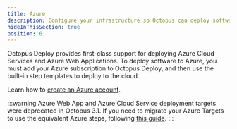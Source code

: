 ```yaml
---
title: Azure 
description: Configure your infrastructure so Octopus can deploy software to your Windows servers, Linux servers, or Cloud Regions.
hideInThisSection: true
position: 6
---
```


Octopus Deploy provides first-class support for deploying Azure Cloud Services and Azure Web Applications. To deploy software to Azure, you must add your Azure subscription to Octopus Deploy, and then use the built-in step templates to deploy to the cloud. 

Learn how to [create an Azure account](/docs/infrastructure/azure/creating-an-azure-account/index.md).

:::warning
Azure Web App and Azure Cloud Service deployment targets were deprecated in Octopus 3.1. If you need to migrate your Azure Targets to use the equivalent Azure steps, following [this guide](/docs/deployment-process/migrate-azure-targets-into-azure-steps.md).
:::

